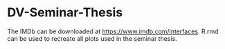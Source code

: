 # DV-Seminar-Thesis

The IMDb can be downloaded at https://www.imdb.com/interfaces.
R.rmd can be used to recreate all plots used in the seminar thesis.
